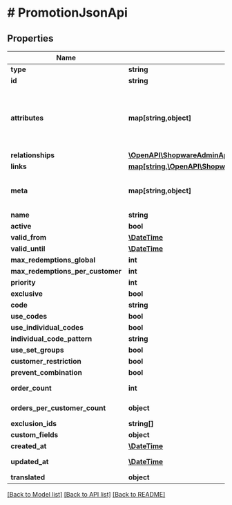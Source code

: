 # # PromotionJsonApi

## Properties

Name | Type | Description | Notes
------------ | ------------- | ------------- | -------------
**type** | **string** |  |
**id** | **string** |  |
**attributes** | **map[string,object]** | Members of the attributes object (\&quot;attributes\&quot;) represent information about the resource object in which it&#39;s defined. | [optional]
**relationships** | [**\OpenAPI\ShopwareAdminApiClient\Model\PromotionJsonApiAllOfRelationships**](PromotionJsonApiAllOfRelationships.md) |  | [optional]
**links** | [**map[string,\OpenAPI\ShopwareAdminApiClient\Model\Link]**](Link.md) |  | [optional]
**meta** | **map[string,object]** | Non-standard meta-information that can not be represented as an attribute or relationship. | [optional]
**name** | **string** |  |
**active** | **bool** |  |
**valid_from** | [**\DateTime**](\DateTime.md) |  | [optional]
**valid_until** | [**\DateTime**](\DateTime.md) |  | [optional]
**max_redemptions_global** | **int** |  | [optional]
**max_redemptions_per_customer** | **int** |  | [optional]
**priority** | **int** |  |
**exclusive** | **bool** |  |
**code** | **string** |  | [optional]
**use_codes** | **bool** |  |
**use_individual_codes** | **bool** |  |
**individual_code_pattern** | **string** |  | [optional]
**use_set_groups** | **bool** |  |
**customer_restriction** | **bool** |  | [optional]
**prevent_combination** | **bool** |  |
**order_count** | **int** |  | [optional] [readonly]
**orders_per_customer_count** | **object** |  | [optional] [readonly]
**exclusion_ids** | **string[]** |  | [optional]
**custom_fields** | **object** |  | [optional]
**created_at** | [**\DateTime**](\DateTime.md) |  | [readonly]
**updated_at** | [**\DateTime**](\DateTime.md) |  | [optional] [readonly]
**translated** | **object** |  | [optional]

[[Back to Model list]](../../README.md#models) [[Back to API list]](../../README.md#endpoints) [[Back to README]](../../README.md)
